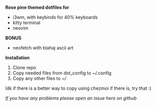 **Rose pine themed dotfiles for**
- i3wm, with keybinds for 40% keyboards
- kitty terminal
- neovim

**BONUS**
- neofetch with blahaj ascii art

**Installation**
1. Clone repo
2. Copy needed files from dot_config to ~/.config
3. Copy any other files to ~/

Idk if there is a better way to copy using chezmoi if there is, try that :)

*If you have any problems please open an issue here on github*
